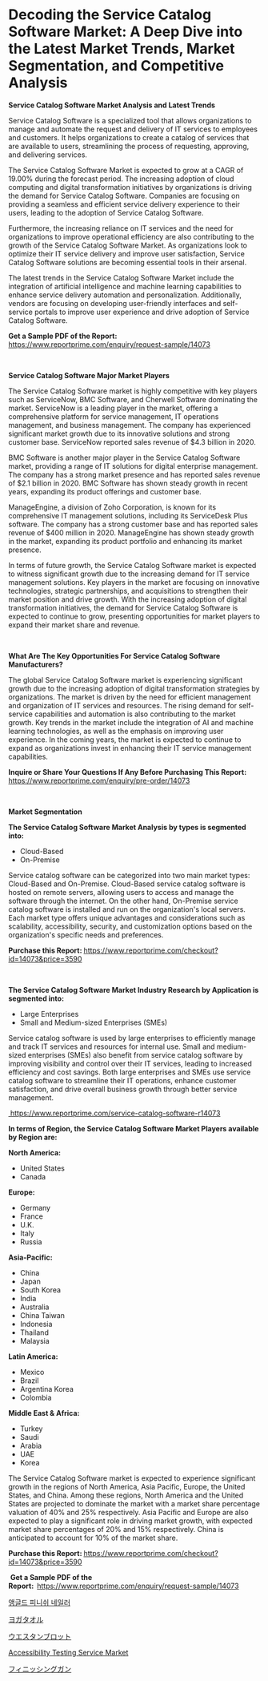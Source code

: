 <p><h1>Decoding the Service Catalog Software Market: A Deep Dive into the Latest Market Trends, Market Segmentation, and Competitive Analysis</h1></p><p><strong>Service Catalog Software Market Analysis and Latest Trends</strong></p>
<p><p>Service Catalog Software is a specialized tool that allows organizations to manage and automate the request and delivery of IT services to employees and customers. It helps organizations to create a catalog of services that are available to users, streamlining the process of requesting, approving, and delivering services.</p><p>The Service Catalog Software Market is expected to grow at a CAGR of 19.00% during the forecast period. The increasing adoption of cloud computing and digital transformation initiatives by organizations is driving the demand for Service Catalog Software. Companies are focusing on providing a seamless and efficient service delivery experience to their users, leading to the adoption of Service Catalog Software.</p><p>Furthermore, the increasing reliance on IT services and the need for organizations to improve operational efficiency are also contributing to the growth of the Service Catalog Software Market. As organizations look to optimize their IT service delivery and improve user satisfaction, Service Catalog Software solutions are becoming essential tools in their arsenal.</p><p>The latest trends in the Service Catalog Software Market include the integration of artificial intelligence and machine learning capabilities to enhance service delivery automation and personalization. Additionally, vendors are focusing on developing user-friendly interfaces and self-service portals to improve user experience and drive adoption of Service Catalog Software.</p></p>
<p><strong>Get a Sample PDF of the Report:&nbsp;</strong> <a href="https://www.reportprime.com/enquiry/request-sample/14073">https://www.reportprime.com/enquiry/request-sample/14073</a></p>
<p>&nbsp;</p>
<p><strong>Service Catalog Software Major Market Players</strong></p>
<p><p>The Service Catalog Software market is highly competitive with key players such as ServiceNow, BMC Software, and Cherwell Software dominating the market. ServiceNow is a leading player in the market, offering a comprehensive platform for service management, IT operations management, and business management. The company has experienced significant market growth due to its innovative solutions and strong customer base. ServiceNow reported sales revenue of $4.3 billion in 2020.</p><p>BMC Software is another major player in the Service Catalog Software market, providing a range of IT solutions for digital enterprise management. The company has a strong market presence and has reported sales revenue of $2.1 billion in 2020. BMC Software has shown steady growth in recent years, expanding its product offerings and customer base.</p><p>ManageEngine, a division of Zoho Corporation, is known for its comprehensive IT management solutions, including its ServiceDesk Plus software. The company has a strong customer base and has reported sales revenue of $400 million in 2020. ManageEngine has shown steady growth in the market, expanding its product portfolio and enhancing its market presence.</p><p>In terms of future growth, the Service Catalog Software market is expected to witness significant growth due to the increasing demand for IT service management solutions. Key players in the market are focusing on innovative technologies, strategic partnerships, and acquisitions to strengthen their market position and drive growth. With the increasing adoption of digital transformation initiatives, the demand for Service Catalog Software is expected to continue to grow, presenting opportunities for market players to expand their market share and revenue.</p></p>
<p>&nbsp;</p>
<p><strong>What Are The Key Opportunities For Service Catalog Software Manufacturers?</strong></p>
<p><p>The global Service Catalog Software market is experiencing significant growth due to the increasing adoption of digital transformation strategies by organizations. The market is driven by the need for efficient management and organization of IT services and resources. The rising demand for self-service capabilities and automation is also contributing to the market growth. Key trends in the market include the integration of AI and machine learning technologies, as well as the emphasis on improving user experience. In the coming years, the market is expected to continue to expand as organizations invest in enhancing their IT service management capabilities.</p></p>
<p><strong>Inquire or Share Your Questions If Any Before Purchasing This Report:</strong> <a href="https://www.reportprime.com/enquiry/pre-order/14073">https://www.reportprime.com/enquiry/pre-order/14073</a></p>
<p>&nbsp;</p>
<p><strong>Market Segmentation</strong></p>
<p><strong>The Service Catalog Software Market Analysis by types is segmented into:</strong></p>
<p><ul><li>Cloud-Based</li><li>On-Premise</li></ul></p>
<p><p>Service catalog software can be categorized into two main market types: Cloud-Based and On-Premise. Cloud-Based service catalog software is hosted on remote servers, allowing users to access and manage the software through the internet. On the other hand, On-Premise service catalog software is installed and run on the organization's local servers. Each market type offers unique advantages and considerations such as scalability, accessibility, security, and customization options based on the organization's specific needs and preferences.</p></p>
<p><strong>Purchase this Report:&nbsp;</strong><a href="https://www.reportprime.com/checkout?id=14073&price=3590">https://www.reportprime.com/checkout?id=14073&price=3590</a></p>
<p>&nbsp;</p>
<p><strong>The Service Catalog Software Market Industry Research by Application is segmented into:</strong></p>
<p><ul><li>Large Enterprises</li><li>Small and Medium-sized Enterprises (SMEs)</li></ul></p>
<p><p>Service catalog software is used by large enterprises to efficiently manage and track IT services and resources for internal use. Small and medium-sized enterprises (SMEs) also benefit from service catalog software by improving visibility and control over their IT services, leading to increased efficiency and cost savings. Both large enterprises and SMEs use service catalog software to streamline their IT operations, enhance customer satisfaction, and drive overall business growth through better service management.</p></p>
<p><a href="https://www.reportprime.com/service-catalog-software-r14073">&nbsp;https://www.reportprime.com/service-catalog-software-r14073</a></p>
<p><strong>In terms of Region, the Service Catalog Software Market Players available by Region are:</strong></p>
<p>
    <p> <strong> North America: </strong>
        <ul>
            <li>United States</li>
            <li>Canada</li>
        </ul>
        </p> 
    <p> <strong> Europe: </strong>
        <ul>
            <li>Germany</li>
            <li>France</li>
            <li>U.K.</li>
            <li>Italy</li>
            <li>Russia</li>
        </ul>
        </p> 
    <p> <strong> Asia-Pacific: </strong>
        <ul>
            <li>China</li>
            <li>Japan</li>
            <li>South Korea</li>
            <li>India</li>
            <li>Australia</li>
            <li>China Taiwan</li>
            <li>Indonesia</li>
            <li>Thailand</li>
            <li>Malaysia</li>
        </ul>
        </p> 
    <p> <strong> Latin America: </strong>
        <ul>
            <li>Mexico</li>
            <li>Brazil</li>
            <li>Argentina Korea</li>
            <li>Colombia</li>
        </ul>
        </p> 
    <p> <strong> Middle East & Africa: </strong>
        <ul>
            <li>Turkey</li>
            <li>Saudi</li>
            <li>Arabia</li>
            <li>UAE</li>
            <li>Korea</li>
        </ul>
    </p>
    </p>
<p><p>The Service Catalog Software market is expected to experience significant growth in the regions of North America, Asia Pacific, Europe, the United States, and China. Among these regions, North America and the United States are projected to dominate the market with a market share percentage valuation of 40% and 25% respectively. Asia Pacific and Europe are also expected to play a significant role in driving market growth, with expected market share percentages of 20% and 15% respectively. China is anticipated to account for 10% of the market share.</p></p>
<p><strong>Purchase this Report: </strong><a href="https://www.reportprime.com/checkout?id=14073&price=3590">https://www.reportprime.com/checkout?id=14073&price=3590</a></p>
<p>&nbsp;<strong>Get a Sample PDF of the Report:&nbsp;&nbsp;</strong><a href="https://www.reportprime.com/enquiry/request-sample/14073">https://www.reportprime.com/enquiry/request-sample/14073</a></p>
<p><strong></strong></p>
<p><p><a href="https://medium.com/@tedbernhard1944/%EB%81%9D%EB%A7%88%EA%B0%90-%EB%84%A4%EC%9D%BC%EB%9F%AC-%EC%8B%9C%EC%9E%A5%EC%9D%80-%EC%8B%9C%EC%9E%A5-%EC%A0%90%EC%9C%A0%EC%9C%A8-%EC%8B%9C%EC%9E%A5-%EB%8F%99%ED%96%A5-%EB%B0%8F-%EC%8B%9C%EC%9E%A5-%EC%84%B1%EC%9E%A5%EC%97%90-%EB%8C%80%ED%95%9C-%EC%A0%95%EB%B3%B4%EB%A5%BC-%EC%A0%9C%EA%B3%B5%ED%95%A9%EB%8B%88%EB%8B%A4-60ce4f5d1f3a">앵글드 피니쉬 네일러</a></p><p><a href="https://medium.com/@roachbrenda/%E3%83%A8%E3%82%AC%E3%82%BF%E3%82%AA%E3%83%AB%E5%B8%82%E5%A0%B4%E3%81%AF-%E5%B8%82%E5%A0%B4%E3%82%B7%E3%82%A7%E3%82%A2-%E5%B8%82%E5%A0%B4%E5%8B%95%E5%90%91-%E5%B8%82%E5%A0%B4%E6%88%90%E9%95%B7%E3%81%AB%E9%96%A2%E3%81%99%E3%82%8B%E6%83%85%E5%A0%B1%E3%82%92%E6%8F%90%E4%BE%9B%E3%81%97%E3%81%BE%E3%81%99-yoga-taoru-ichiba-wa-shij%C5%8D-shea-shij%C5%8D-d%C5%8Dk%C5%8D-shij%C5%8D-seich%C5%8D-860aa28b6bc9">ヨガタオル</a></p><p><a href="https://github.com/RodHoppe07/Market-Research-Report-List-1/blob/main/379148625057.md">ウエスタンブロット</a></p><p><a href="https://github.com/mbisetmhermsr/Market-Research-Report-List-2/blob/main/accessibility-testing-service-market.md">Accessibility Testing Service Market</a></p><p><a href="https://medium.com/@abdulkoss2015/%E3%83%95%E3%82%A3%E3%83%8B%E3%83%83%E3%82%B7%E3%83%B3%E3%82%B0%E3%82%AC%E3%83%B3%E5%B8%82%E5%A0%B4%E3%83%AC%E3%83%9D%E3%83%BC%E3%83%88%E3%81%AF-%E3%81%93%E3%81%AE%E5%B8%82%E5%A0%B4%E3%81%AE%E6%9C%80%E6%96%B0%E3%81%AE%E3%83%88%E3%83%AC%E3%83%B3%E3%83%89%E3%81%A8%E6%88%90%E9%95%B7%E6%A9%9F%E4%BC%9A%E3%82%92%E6%98%8E%E3%82%89%E3%81%8B%E3%81%AB%E3%81%97%E3%81%BE%E3%81%99-4778c1f43ee1">フィニッシングガン</a></p></p>